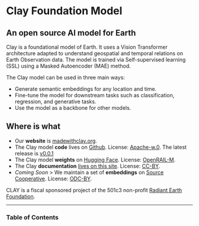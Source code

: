 # Clay Foundation Model

## An open source AI model for Earth

Clay is a foundational model of Earth. It uses a Vision Transformer architecture adapted
to understand geospatial and temporal relations on Earth Observation data. The model is
trained via Self-supervised learning (SSL) using a Masked Autoencoder (MAE) method.

The Clay model can be used in three main ways:
- Generate semantic embeddings for any location and time.
- Fine-tune the model for downstream tasks such as classification, regression, and generative tasks.
- Use the model as a backbone for other models.


## Where is what

- Our **website** is [madewithclay.org](https://madewithclay.org).
- The Clay model **code** lives on [Github](https://github.com/Clay-foundation/model).
  License: [Apache-w.0](https://github.com/Clay-foundation/model/blob/main/LICENSE).
  The latest release is [v0.0.1](https://github.com/Clay-foundation/model/releases/tag/v0.0.1)
- The Clay model **weights**  on [Hugging Face](https://huggingface.co/made-with-clay/Clay/).
  License: [OpenRAIL-M](https://github.com/Clay-foundation/model/blob/main/LICENSE-MODEL.md).
- The Clay **documentation** [lives on this site](https://clay-foundation.github.io/model/index.html).
  License: [CC-BY](http://creativecommons.org/licenses/by/4.0/).
- *Coming Soon* > We maintain a set of **embeddings** on [Source Cooperative](https://beta.source.coop/clay/).
  License: [ODC-BY](https://opendatacommons.org/licenses/by/).

CLAY is a fiscal sponsored project of the 501c3 non-profit
[Radiant Earth Foundation](https://www.radiant.earth).


---
### Table of Contents

```{tableofcontents}
```
